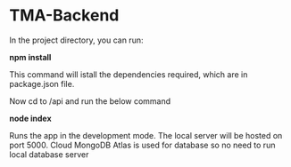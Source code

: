# TMA-Backend

In the project directory, you can run:

**npm install**

This command will istall the dependencies required, which are in package.json file.

Now cd to /api and run the below command

**node index**

Runs the app in the development mode.
The local server will be hosted on port 5000. Cloud MongoDB Atlas is used for database so no need to run local database server
